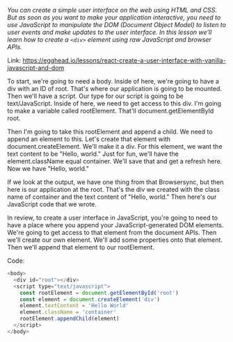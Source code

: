 *You can create a simple user interface on the web using HTML and CSS. But as soon as you want to make your application interactive, you need to use JavaScript to manipulate the DOM (Document Object Model) to listen to user events and make updates to the user interface. In this lesson we'll learn how to create a `<div>` element using raw JavaScript and browser APIs.*

Link: https://egghead.io/lessons/react-create-a-user-interface-with-vanilla-javascript-and-dom

To start, we're going to need a body. Inside of here, we're going to have a div with an ID of root. That's where our application is going to be mounted. Then we'll have a script. Our type for our script is going to be text/JavaScript. Inside of here, we need to get access to this div. I'm going to make a variable called rootElement. That'll document.getElementById root.

Then I'm going to take this rootElement and append a child. We need to append an element to this. Let's create that element with document.createElement. We'll make it a div. For this element, we want the text content to be "Hello, world." Just for fun, we'll have the element.className equal container. We'll save that and get a refresh here. Now we have "Hello, world."

If we look at the output, we have one thing from that Browsersync, but then here is our application at the root. That's the div we created with the class name of container and the text content of "Hello, world." Then here's our JavaScript code that we wrote.

In review, to create a user interface in JavaScript, you're going to need to have a place where you append your JavaScript-generated DOM elements. We're going to get access to that element from the document APIs. Then we'll create our own element. We'll add some properties onto that element. Then we'll append that element to our rootElement.

Code:
```js
<body>
  <div id="root"></div>
  <script type="text/javascript">
    const rootElement = document.getElementById('root')
    const element = document.createElement('div')
    element.textContent = 'Hello World'
    element.className = 'container'
    rootElement.appendChild(element)
  </script>
</body>
```